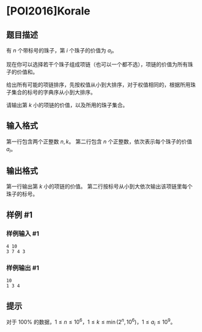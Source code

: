 # [POI2016]Korale

## 题目描述

有 $n$ 个带标号的珠子，第 $i$ 个珠子的价值为 $a_i$。

现在你可以选择若干个珠子组成项链（也可以一个都不选），项链的价值为所有珠子的价值和。

给出所有可能的项链排序，先按权值从小到大排序，对于权值相同的，根据所用珠子集合的标号的字典序从小到大排序。

请输出第 $k$ 小的项链的价值，以及所用的珠子集合。

## 输入格式

第一行包含两个正整数 $n,k$。
第二行包含 $n$ 个正整数，依次表示每个珠子的价值 $a_i$。

## 输出格式

第一行输出第 $k$ 小的项链的价值。
第二行按标号从小到大依次输出该项链里每个珠子的标号。

## 样例 #1

### 样例输入 #1
```
4 10
3 7 4 3
```

### 样例输出 #1

```
10
1 3 4
```

## 提示

对于 $100\%$ 的数据，$1\le n\le 10^6$，$1\le k\le 
\min(2^n,10^6)$，$1\le a_i\le 10^9$。
